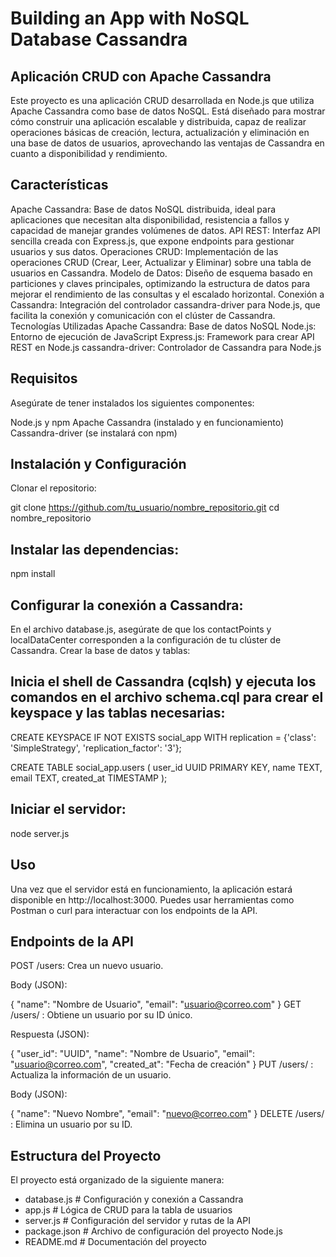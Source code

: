 # Building an App with NoSQL Database Cassandra

## Aplicación CRUD con Apache Cassandra
Este proyecto es una aplicación CRUD desarrollada en Node.js que utiliza Apache Cassandra como base de datos NoSQL. Está diseñado para mostrar cómo construir una aplicación escalable y distribuida, capaz de realizar operaciones básicas de creación, lectura, actualización y eliminación en una base de datos de usuarios, aprovechando las ventajas de Cassandra en cuanto a disponibilidad y rendimiento.

## Características
Apache Cassandra: Base de datos NoSQL distribuida, ideal para aplicaciones que necesitan alta disponibilidad, resistencia a fallos y capacidad de manejar grandes volúmenes de datos.
API REST: Interfaz API sencilla creada con Express.js, que expone endpoints para gestionar usuarios y sus datos.
Operaciones CRUD: Implementación de las operaciones CRUD (Crear, Leer, Actualizar y Eliminar) sobre una tabla de usuarios en Cassandra.
Modelo de Datos: Diseño de esquema basado en particiones y claves principales, optimizando la estructura de datos para mejorar el rendimiento de las consultas y el escalado horizontal.
Conexión a Cassandra: Integración del controlador cassandra-driver para Node.js, que facilita la conexión y comunicación con el clúster de Cassandra.
Tecnologías Utilizadas
Apache Cassandra: Base de datos NoSQL
Node.js: Entorno de ejecución de JavaScript
Express.js: Framework para crear API REST en Node.js
cassandra-driver: Controlador de Cassandra para Node.js

## Requisitos
Asegúrate de tener instalados los siguientes componentes:

Node.js y npm
Apache Cassandra (instalado y en funcionamiento)
Cassandra-driver (se instalará con npm)

## Instalación y Configuración
Clonar el repositorio:

git clone https://github.com/tu_usuario/nombre_repositorio.git
cd nombre_repositorio

## Instalar las dependencias:

npm install

## Configurar la conexión a Cassandra:

En el archivo database.js, asegúrate de que los contactPoints y localDataCenter corresponden a la configuración de tu clúster de Cassandra.
Crear la base de datos y tablas:

## Inicia el shell de Cassandra (cqlsh) y ejecuta los comandos en el archivo schema.cql para crear el keyspace y las tablas necesarias:

CREATE KEYSPACE IF NOT EXISTS social_app
WITH replication = {'class': 'SimpleStrategy', 'replication_factor': '3'};

CREATE TABLE social_app.users (
  user_id UUID PRIMARY KEY,
  name TEXT,
  email TEXT,
  created_at TIMESTAMP
);

## Iniciar el servidor:

node server.js

## Uso
Una vez que el servidor está en funcionamiento, la aplicación estará disponible en http://localhost:3000. Puedes usar herramientas como Postman o curl para interactuar con los endpoints de la API.

## Endpoints de la API
POST /users: Crea un nuevo usuario.

Body (JSON):

{
  "name": "Nombre de Usuario",
  "email": "usuario@correo.com"
}
GET /users/
: Obtiene un usuario por su ID único.

Respuesta (JSON):

{
  "user_id": "UUID",
  "name": "Nombre de Usuario",
  "email": "usuario@correo.com",
  "created_at": "Fecha de creación"
}
PUT /users/
: Actualiza la información de un usuario.

Body (JSON):

{
  "name": "Nuevo Nombre",
  "email": "nuevo@correo.com"
}
DELETE /users/
: Elimina un usuario por su ID.

## Estructura del Proyecto
El proyecto está organizado de la siguiente manera:

- database.js      # Configuración y conexión a Cassandra
- app.js           # Lógica de CRUD para la tabla de usuarios
- server.js        # Configuración del servidor y rutas de la API
- package.json     # Archivo de configuración del proyecto Node.js
- README.md        # Documentación del proyecto
